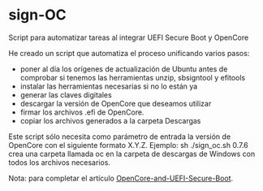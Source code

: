 # sign-OC
Script para automatizar tareas al integrar UEFI Secure Boot y OpenCore

He creado un script que automatiza el proceso unificando varios pasos:

- poner al día los orígenes de actualización de Ubuntu antes de comprobar si tenemos las herramientas unzip, sbsigntool y efitools
- instalar las herramientas necesarias si no lo están ya
- generar las claves digitales
- descargar la versión de OpenCore que deseamos utilizar
- firmar los archivos .efi de OpenCore.
- copiar los archivos generados a la carpeta Descargas

Este script sólo necesita como parámetro de entrada la versión de OpenCore con el siguiente formato X.Y.Z. Ejemplo: sh ./sign_oc.sh 0.7.6 crea una carpeta llamada oc en la carpeta de descargas de Windows con todos los archivos necesarios.

Nota: para completar el artículo [OpenCore-and-UEFI-Secure-Boot](https://github.com/perez987/OpenCore-and-UEFI-Secure-Boot).
